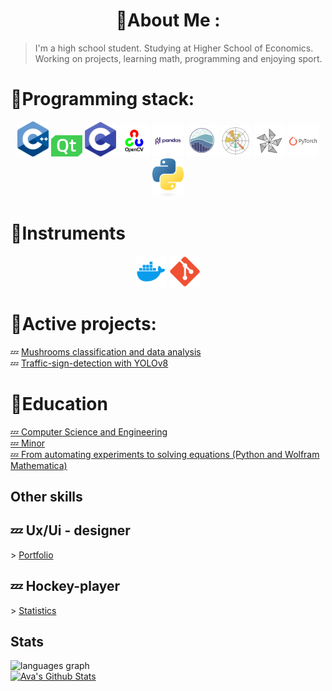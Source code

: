 <div align="center">

  <h1>🚾About Me :</h1>

</div>

>I'm a high school student.
Studying at Higher School of Economics. Working on projects, learning math, programming and enjoying sport.


<div >

  <h1>🚾Programming stack:</h1>

</div>

<div align="center" div id="badges">
  <img src="https://github.com/Sosylka19/Sosylka19/blob/main/ISO_C%2B%2B_Logo.svg.png" width="50"/>
  <img src="https://github.com/Sosylka19/Sosylka19/blob/main/qt.png" width="50"/>
  <img src="https://github.com/Sosylka19/Sosylka19/blob/main/c.png" width="50"/>
  <img src="https://github.com/Sosylka19/Sosylka19/blob/main/opencv.png" width="50"/>
  <img src="https://github.com/Sosylka19/Sosylka19/blob/main/pandas.png" width="50"/>
  <img src="https://github.com/Sosylka19/Sosylka19/blob/main/seaborn.png" width="50"/>
  <img src="https://github.com/Sosylka19/Sosylka19/blob/main/matplotlib.png" width="50"/>
  <img src="https://github.com/Sosylka19/Sosylka19/blob/main/Frame 42.png" width="50"/>
  <img src="https://github.com/Sosylka19/Sosylka19/blob/main/Frame 41.png" width="50"/>
  <img src="https://github.com/Sosylka19/Sosylka19/blob/main/python-logo-only.png" width="50"/>
</div>


<div >

  <h1> 🚾Instruments </h1>

</div>

<div align="center" div id="badges">
  <img src="https://github.com/Sosylka19/Sosylka19/blob/main/97_Docker_logo_logos-512.webp" width="50"/>
  <img src="https://github.com/Sosylka19/Sosylka19/blob/main/Git_icon.svg.png" width="50"/>
</div>

<div >

  <h1> 🚾Active projects: </h1>

</div>

<div >
  💤 <a href="https://github.com/Spaceboy450/data_analysis_hse">Mushrooms classification and data analysis</a>
</div>

<div >
  💤 <a href="https://github.com/Sosylka19/Traffic-Sign-Recognition">Traffic-sign-detection with YOLOv8</a>
</div>



<div >

  <h1> 🚾Education </h1>

</div>

<div >
   <a href="https://www.hse.ru/ba/isct/"> 💤 Computer Science and Engineering</a>
</div>

<div >
   <a href="https://electives.hse.ru/applied_stat/"> 💤 Minor</a>
</div>

<div >
   <a href="https://www.hse.ru/edu/courses/925097327"> 💤 From automating experiments to solving equations (Python and Wolfram Mathematica)</a>
</div>

<div >

  <h2> Other skills </h2>

</div>

<div >

  <h2> 💤 Ux/Ui - designer </h2>

</div>

<div >
  &gt; <a href="https://dprofile.ru/sosylka">Portfolio</a>
</div>


<div >

  <h2> 💤 Hockey-player </h2>

</div>

<div >
  &gt; <a href="https://r-hockey.ru/people/player/583-001-0103927-5">Statistics</a>
</div>

<h2>  Stats</h2>


<div>
  <img src="https://github-readme-stats.vercel.app/api/top-langs?username=Sosylka19&locale=en&hide_title=false&layout=compact&card_width=320&langs_count=5&theme=react&hide_border=false&order=2" height="150" alt="languages graph"  />
</div>

<div >
  <a href="https://github.com/anuraghazra/github-readme-stats">
    <img src="https://github-readme-stats.vercel.app/api?username=Sosylka19" alt="Ava's Github Stats" />
  </a>
</div>



